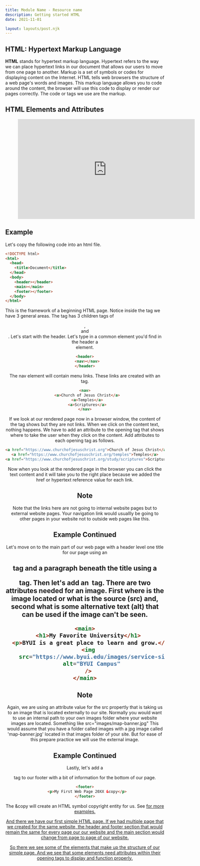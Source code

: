 ```yaml
---
title: Module Name - Resource name
description: Getting started HTML
date: 2021-11-01

layout: layouts/post.njk
---
```


## HTML: Hypertext Markup Language

**HTML** stands for hypertext markup language. Hypertext refers to the way we can place hypertext links in our document that allows our users to move from one page to another. Markup is a set of symbols or codes for displaying content on the Internet. HTML tells web browsers the structure of a web page's words and images. This markup language allows you to code around the content, the browser will use this code to display or render our pages correctly. The code or tags we use are the markup.

## HTML Elements and Attributes

<figure class="video-container">

<iframe width="560" height="315" src="https://www.youtube.com/embed/GpZmiD8WlFo" title=
"YouTube video player" frameborder="0" allow="accelerometer; autoplay; clipboard-write; encrypted-media; gyroscope; picture-in-picture" allowfullscreen></iframe>
</figure>

## Example

Let's copy the following code into an html file.

```html
<!DOCTYPE html>
<html>
  <head>
    <title>Document</title>
  </head>
  <body>
    <header></header>
    <main></main>
    <footer></footer>
  </body>
</html>
```

This is the framework of a beginning HTML page. Notice inside the <body> tag we have 3 general areas. The <body> tag has 3 children tags of <header>, <main> and <footer>. Let's start with the header. Let's type in a common element you'd find in the header a <nav> element.

```html
<header>
  <nav></nav>
</header>
```

The nav element will contain menu links. These links are created with an <a> tag.

```html
<nav>
  <a>Church of Jesus Christ</a>
  <a>Temples</a>
  <a>Scriptures</a>
</nav>
```

If we look at our rendered page now in a browser window, the content of the <a> tag shows but they are not links. When we click on the content text, nothing happens. We have to add an attribute to the opening <a> tag that shows where to take the user when they click on the content. Add attributes to each opening <a> tag as follows.

```html
<a href="https://www.churchofjesuschrist.org">Church of Jesus Christ</a>
<a href="https://www.churchofjesuschrist.org/temples">Temples</a>
<a href="https://www.churchofjesuschrist.org/study/scriptures">Scriptures</a>
```

Now when you look at the rendered page in the browser you can click the text content and it will take you to the right place because we added the href or hypertext reference value for each <a> link.

## Note

Note that the links here are not going to internal website pages but to external website pages. Your navigation link would usuallly be going to other pages in your website not to outside web pages like this.

## Example Continued

Let's move on to the main part of our web page with a header level one title for our page using an <h1> tag and a paragraph beneath the title using a <p> tag. Then let's add an <img> tag. There are two attributes needed for an image. First where is the image located or what is the source (src) and, second what is some alternative text (alt) that can be used if the image can't be seen.

```html
<main>
  <h1>My Favorite University</h1>
  <p>BYUI is a great place to learn and grow.</p>
  <img
    src="https://www.byui.edu/images/service-sites/map-banner.jpg"
    alt="BYUI Campus"
  />
</main>
```

## Note

Again, we are using an attribute value for the src propertly that is taking us to an image that is located externally to our site. Normally you would want to use an internal path to your own images folder where your website images are located. Something like src="images/map-banner.jpg" This would assume that you have a folder called images with a jpg image called 'map-banner.jpg' located in that images folder of your site. But for ease of this prepare practice we will use the external image.

## Example Continued

Lastly, let's add a <p> tag to our footer with a bit of information for the bottom of our page.

```html
<footer>
  <p>My First Web Page 20XX &copy</p>
</footer>
```

The &copy will create an HTML symbol copyright entity for us. See <a href="https://www.w3schools.com/html/html_symbols.asp"> for more examples.

And there we have our first simple HTML page. If we had multiple page that we created for the same website, the header and footer section that would remain the same for every page our our website and the main section would change from page to page of our website.

So there we see some of the elements that make up the structure of our simple page. And we see that some elements need attributes within their opening tags to display and function properly.
